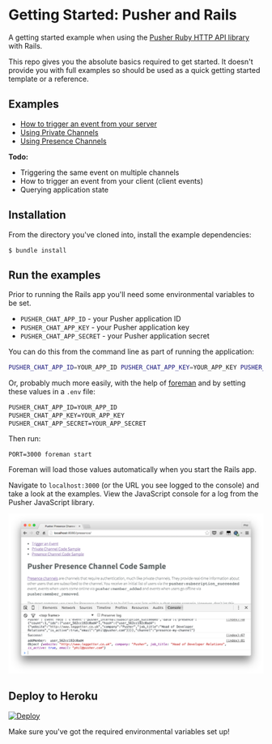 # Getting Started: Pusher and Rails

A getting started example when using the [Pusher Ruby HTTP API library](https://github.com/pusher/pusher-http-ruby) with Rails.

This repo gives you the absolute basics required to get started. It doesn't provide you with full examples so should be used as a quick getting started template or a reference.

## Examples

* [How to trigger an event from your server](app/views/trigger/index.html.erb)
* [Using Private Channels](app/views/private/index.html.erb)
* [Using Presence Channels](app/views/presence/index.html.erb)

**Todo:**

* Triggering the same event on multiple channels
* How to trigger an event from your client (client events)
* Querying application state

## Installation

From the directory you've cloned into, install the example dependencies:

```
$ bundle install
```

## Run the examples

Prior to running the Rails app you'll need some environmental variables to be set.

* `PUSHER_CHAT_APP_ID` - your Pusher application ID
* `PUSHER_CHAT_APP_KEY` - your Pusher application key
* `PUSHER_CHAT_APP_SECRET` - your Pusher application secret

You can do this from the command line as part of running the application:

```bash
PUSHER_CHAT_APP_ID=YOUR_APP_ID PUSHER_CHAT_APP_KEY=YOUR_APP_KEY PUSHER_CHAT_APP_SECRET=YOUR_APP_SECRET rails s
```

Or, probably much more easily, with the help of [foreman](https://github.com/ddollar/foreman) and by setting these values in a `.env` file:

```
PUSHER_CHAT_APP_ID=YOUR_APP_ID
PUSHER_CHAT_APP_KEY=YOUR_APP_KEY
PUSHER_CHAT_APP_SECRET=YOUR_APP_SECRET
```

Then run:

```
PORT=3000 foreman start
```

Foreman will load those values automatically when you start the Rails app.

Navigate to `localhost:3000` (or the URL you see logged to the console) and take a look at the examples. View the JavaScript console for a log from the Pusher JavaScript library.

![](./docs/presence-log.png)

## Deploy to Heroku

[![Deploy](https://www.herokucdn.com/deploy/button.svg)](https://heroku.com/deploy)

Make sure you've got the required environmental variables set up!
